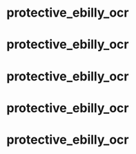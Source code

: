 # protective_ebilly_ocr
# protective_ebilly_ocr
# protective_ebilly_ocr
# protective_ebilly_ocr
# protective_ebilly_ocr
